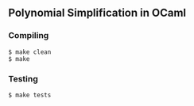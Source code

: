 ## Polynomial Simplification in OCaml

### Compiling
```
$ make clean
$ make
```

### Testing
```
$ make tests
```